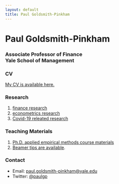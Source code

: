 ```yaml
---
layout: default
title: Paul Goldsmith-Pinkham
---
```


# Paul Goldsmith-Pinkham
### Associate Professor of Finance <br> Yale School of Management

### CV
[My CV is available here.](papers/cv.pdf)

### Research
1.  [finance research](papers.html#empirical)
2.  [econometrics research](papers.html#metrics)
3.  [Covid-19 releated research](papers.html#covid)

### Teaching Materials
1. [Ph.D. applied empirical methods course materials](https://github.com/paulgp/applied-methods-phd)
2. [Beamer tips are available](beamer_tips.html).

### Contact
- Email: paul.goldsmith-pinkham@yale.edu
- Twitter: [@paulgp](https://twitter.com/paulgp)